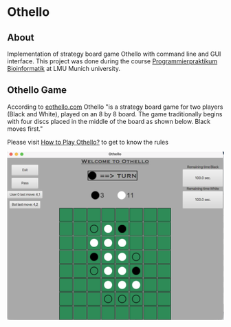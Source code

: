 # Othello

## About 
Implementation of strategy board game Othello with command line and GUI interface.
This project was done during the course [Programmierpraktikum Bioinformatik](https://www.bio.ifi.lmu.de/studium/ws2020/prk_prog/) at LMU Munich university.

## Othello Game
According to [eothello.com](https://www.eothello.com/) Othello "is a strategy board game for two players (Black and White), played on an 8 by 8 board. The game traditionally begins with four discs placed in the middle of the board as shown below. Black moves first."

Please visit [How to Play Othello?](https://www.eothello.com/#how-to-play) to get to know the rules

![Othello GUI](./images/othello.png)
